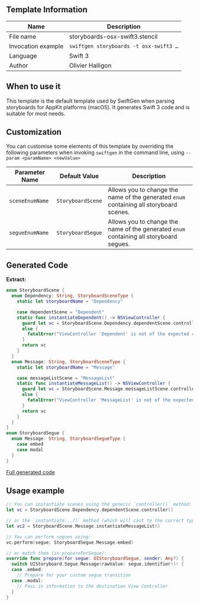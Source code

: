 ## Template Information

| Name      | Description       |
| --------- | ----------------- |
| File name | storyboards-osx-swift3.stencil |
| Invocation example | `swiftgen storyboards -t osx-swift3 …` |
| Language | Swift 3 |
| Author | Olivier Halligon |

## When to use it

This template is the default template used by SwiftGen when parsing storyboards for AppKit platforms (macOS).
It generates Swift 3 code and is suitable for most needs.

## Customization

You can customise some elements of this template by overriding the following parameters when invoking `swiftgen` in the command line, using `--param <paramName> <newValue>`

| Parameter Name | Default Value | Description |
| -------------- | ------------- | ----------- |
| `sceneEnumName` | `StoryboardScene` | Allows you to change the name of the generated `enum` containing all storyboard scenes. |
| `segueEnumName` | `StoryboardSegue` | Allows you to change the name of the generated `enum` containing all storyboard segues. |

## Generated Code

**Extract:**

```swift
enum StoryboardScene {
  enum Dependency: String, StoryboardSceneType {
    static let storyboardName = "Dependency"

    case dependentScene = "Dependent"
    static func instantiateDependent() -> NSViewController {
      guard let vc = StoryboardScene.Dependency.dependentScene.controller() as? NSViewController
      else {
        fatalError("ViewController 'Dependent' is not of the expected class NSViewController.")
      }
      return vc
    }
  }
  enum Message: String, StoryboardSceneType {
    static let storyboardName = "Message"

    case messageListScene = "MessageList"
    static func instantiateMessageList() -> NSViewController {
      guard let vc = StoryboardScene.Message.messageListScene.controller() as? NSViewController
      else {
        fatalError("ViewController 'MessageList' is not of the expected class NSViewController.")
      }
      return vc
    }
  }
}
enum StoryboardSegue {
  enum Message: String, StoryboardSegueType {
    case embed
    case modal
  }
}
```

[Full generated code](https://github.com/SwiftGen/templates/blob/master/Tests/Expected/Storyboards-macOS/swift3-context-all.swift)

## Usage example

```swift
// You can instantiate scenes using the generic `controller()` method:
let vc = StoryboardScene.Dependency.dependentScene.controller()

// or the `instantiate...()` method (which will cast to the correct type):
let vc2 = StoryboardScene.Message.instantiateMessageList()

// You can perform segues using:
vc.perform(segue: StoryboardSegue.Message.embed)

// or match them (in prepareForSegue):
override func prepare(for segue: UIStoryboardSegue, sender: Any?) {
  switch UIStoryboard.Segue.Message(rawValue: segue.identifier!)! {
  case .embed:
    // Prepare for your custom segue transition
  case .modal:
    // Pass in information to the destination View Controller
  }
}
```
